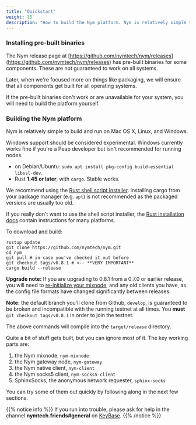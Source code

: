 ```yaml
---
title: "Quickstart"
weight: 15
description: "How to build the Nym platform. Nym is relatively simple to build and run on Mac OS X, Linux, and Windows."
---
```


### Installing pre-built binaries

The Nym release page at [https://github.com/nymtech/nym/releases](https://github.com/nymtech/nym/releases) has pre-built binaries for some components. These are not guaranteed to work on all systems. 

Later, when we're focused more on things like packaging, we will ensure that all components get built for all operating systems. 

If the pre-built binaries don't work or are unavailable for your system, you will need to build the platform yourself.

### Building the Nym platform

Nym is relatively simple to build and run on Mac OS X, Linux, and Windows.

Windows support should be considered experimental. Windows currently works fine if you're a Peap developer but isn't recommended for running nodes.

* on Debian/Ubuntu: `sudo apt install pkg-config build-essential libssl-dev`. 
* Rust **1.45 or later**, with `cargo`. Stable works. 

We recommend using the [Rust shell script installer](https://www.rust-lang.org/tools/install). Installing cargo from your package manager (e.g. `apt`) is not recommended as the packaged versions are usually too old.

If you really don't want to use the shell script installer, the [Rust installation docs](https://forge.rust-lang.org/infra/other-installation-methods.html) contain instructions for many platforms.

To download and build:

```shell
rustup update
git clone https://github.com/nymtech/nym.git
cd nym
git pull # in case you've checked it out before
git checkout tags/v0.8.1 # <-- **VERY IMPORTANT**
cargo build --release
```

**Upgrade note:** If you are upgrading to 0.8.1 from a 0.7.0 or earlier release, you will need to [re-initialize your mixnode](/docs/quickstart/run-a-mixnode), and any old clients you have, as the config file formats have changed significantly between releases.

**Note:** the default branch you'll clone from Github, `develop`, is guaranteed to be broken and incompatible with the running testnet at all times. You **must** `git checkout tags/v0.8.1` in order to join the testnet.

The above commands will compile into the `target/release` directory.

Quite a bit of stuff gets built, but you can ignore most of it. The key working parts are:

1. the Nym mixnode, `nym-mixnode`
2. the Nym gateway node, `nym-gateway`
3. the Nym native client, `nym-client`
4. the Nym socks5 client, `nym-socks5-client`
5. SphinxSocks, the anonymous network requester, `sphinx-socks`

You can try some of them out quickly by following along in the next few sections.

{{% notice info %}}
If you run into trouble, please ask for help in the channel **nymtech.friends#general** on [KeyBase](https://keybase.io).
{{% /notice %}}